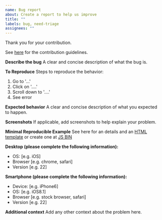 ```yaml
---
name: Bug report
about: Create a report to help us improve
title: ""
labels: bug, need-triage
assignees: ""
---
```


Thank you for your contribution.

See [here](https://mar10.github.io/wunderbaum/index.html#/tutorial/contribute) for the contribution guidelines.

**Describe the bug**
A clear and concise description of what the bug is.

**To Reproduce**
Steps to reproduce the behavior:

1. Go to '...'
2. Click on '....'
3. Scroll down to '....'
4. See error

**Expected behavior**
A clear and concise description of what you expected to happen.

**Screenshots**
If applicable, add screenshots to help explain your problem.

**Minimal Reproducible Example**
See here for an details and an
[HTML template](https://mar10.github.io/wunderbaum/index.html#/tutorial/contribute) or create one at [JS BIN](https://jsbin.com/lecasinava/edit?html,js,output)

**Desktop (please complete the following information):**

- OS: [e.g. iOS]
- Browser [e.g. chrome, safari]
- Version [e.g. 22]

**Smartphone (please complete the following information):**

- Device: [e.g. iPhone6]
- OS: [e.g. iOS8.1]
- Browser [e.g. stock browser, safari]
- Version [e.g. 22]

**Additional context**
Add any other context about the problem here.
